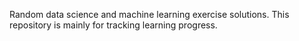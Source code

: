 Random data science and machine learning exercise solutions. This repository is mainly for tracking learning progress.
